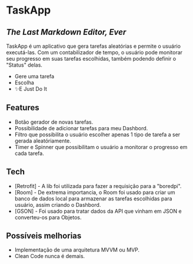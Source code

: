 # TaskApp
## _The Last Markdown Editor, Ever_

TaskApp é um aplicativo que gera tarefas aleatórias e permite o usuário executá-las. Com um contabilizador de tempo, o usuário pode monitorar seu progresso em suas tarefas escolhidas, também podendo definir o "Status" delas.

- Gere uma tarefa
- Escolha
- ✨E  Just Do It

## Features

- Botão gerador de novas tarefas.
- Possibilidade de adicionar tarefas para meu Dashbord.
- Filtro que possibilita o usuário escolher apenas 1 tipo de tarefa a ser gerada aleatóriamente.
- Timer e Spinner que possibilitam o usuário a monitorar o progresso em cada tarefa.

## Tech

- [Retrofit] - A lib foi utilizada para fazer a requisição para a "boredpi". 
- [Room] - De extrema importancia, o Room foi usado para criar um banco de dados local para armazenar as tarefas escolhidas para usuário, assim criando o Dashbord.
- [GSON] - Foi usado para tratar dados da API que vinham em JSON e converteu-os para Objetos.

## Possíveis melhorias

- Implementação de uma arquitetura MVVM ou MVP.
- Clean Code nunca é demais.
